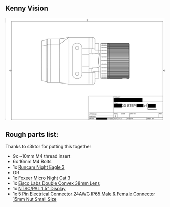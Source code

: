 ## Kenny Vision

![alt text](https://github.com/burro-jockey/kennyvision/blob/main/Screenshot%202023-03-10%20193829.png?raw=true)

## Rough parts list:
Thanks to s3ktor for putting this together
 -  9x  ~10mm M4 thread insert
 -  6x  16mm M4 Bolts 
 - 1x  [Runcam Night Eagle 3](https://www.amazon.com/RunCam-Night-Camera-1000TVL-Support/dp/B09JVG2D5W?th=1)
 - OR
 - 1x [Foxeer Micro Night Cat 3](https://www.amazon.com/Camera-Foxeer-1200TVL-Starlight-Version/dp/B08YJM6BY2/r%20ef=asc_df_B08YJM6BY2/?tag=hyprod-20&linkCode=df0&hvadid=532264129191&hvpos%20=&hvnetw=g&hvrand=18269617691742280319&hvpone=&hvptwo=&hvqmt=&hvdev=c&%20hvdvcmdl=&hvlocint=&hvlocphy=9015893&hvtargid=pla-1457765313588&psc=1) 
 - 1x [Eisco Labs Double Convex 38mm Lens](https://www.amazon.com/Eisco-Labs-Glass-Lenses-Diameter/dp/B01F9KXRX2/ref=asc_%20df_B01F9KXRX2/?tag=hyprod-20&linkCode=df0&hvadid=533569884196&hvpos=&hvne%20tw=g&hvrand=17421257220302603976&hvpone=&hvptwo=&hvqmt=&hvdev=c&hvdvcm%20dl=&hvlocint=&hvlocphy=9015893&hvtargid=pla-1433339617896&psc=1) 
- 1x [NTSC/PAL 1.5” Display](https://www.adafruit.com/product/910?gclid=CjwKCAiAuaKfBhBtEiwAht6H73BhqQJnrVt%20ZlSRwMnLciBqbX9lu-s3oQICrhE7PcoC5mKbb3_VwxRoCOs8QAvD_BwE) 
- 1x [5 Pin Electrical Connector 24AWG IP65 Male & Female Connector 15mm Nut Small Size](https://www.amazon.com/Hysmigor-Electrical-Connector-Extension-Outdoor/dp/B09NDWYJG8?th=1) 

